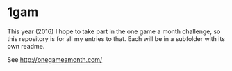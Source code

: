 # 1gam

This year (2016) I hope to take part in the one game a month challenge, so this repository is for all my entries to that.  Each will be in a subfolder with its own readme.

See http://onegameamonth.com/
